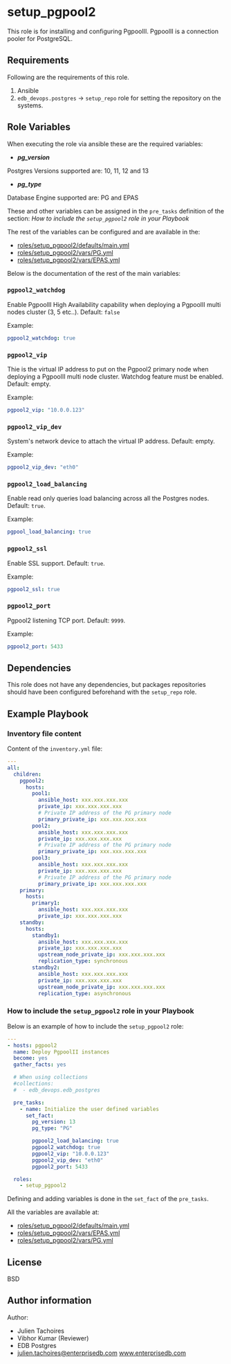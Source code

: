 # setup_pgpool2

This role is for installing and configuring PgpoolII. PgpoolII is a
connection pooler for PostgreSQL.

## Requirements

Following are the requirements of this role.
  1. Ansible
  2. `edb_devops.postgres` -> `setup_repo` role for setting the repository on
     the systems.

## Role Variables

When executing the role via ansible these are the required variables:

  * ***pg_version***

  Postgres Versions supported are: 10, 11, 12 and 13

  * ***pg_type***

  Database Engine supported are: PG and EPAS

These and other variables can be assigned in the `pre_tasks` definition of the
section: *How to include the `setup_pgpool2` role in your Playbook*

The rest of the variables can be configured and are available in the:

  * [roles/setup_pgpool2/defaults/main.yml](./defaults/main.yml)
  * [roles/setup_pgpool2/vars/PG.yml](./vars/PG.yml)
  * [roles/setup_pgpool2/vars/EPAS.yml](./vars/EPAS.yml)

Below is the documentation of the rest of the main variables:

### `pgpool2_watchdog`

Enable PgpoolII High Availability capability when deploying a PgpoolII multi
nodes cluster (3, 5 etc..). Default: `false`

Example:
```yaml
pgpool2_watchdog: true
```

### `pgpool2_vip`

Thie is the virtual IP address to put on the Pgpool2 primary node when
deploying a PgpoolII multi node cluster. Watchdog feature must be enabled.
Default: empty.

Example:
```yaml
pgpool2_vip: "10.0.0.123"
```

### `pgpool2_vip_dev`

System's network device to attach the virtual IP address. Default: empty.

Example:
```yaml
pgpool2_vip_dev: "eth0"
```

### `pgpool2_load_balancing`

Enable read only queries load balancing across all the Postgres nodes.
Default: `true`.

Example:
```yaml
pgpool_load_balancing: true
```

### `pgpool2_ssl`

Enable SSL support. Default: `true`.

Example:
```yaml
pgpool2_ssl: true
```

### `pgpool2_port`

Pgpool2 listening TCP port. Default: `9999`.

Example:
```yaml
pgpool2_port: 5433
```

## Dependencies

This role does not have any dependencies, but packages repositories should have
been configured beforehand with the `setup_repo` role.

## Example Playbook

### Inventory file content

Content of the `inventory.yml` file:

```yaml
---
all:
  children:
    pgpool2:
      hosts:
        pool1:
          ansible_host: xxx.xxx.xxx.xxx
          private_ip: xxx.xxx.xxx.xxx
          # Private IP address of the PG primary node
          primary_private_ip: xxx.xxx.xxx.xxx
        pool2:
          ansible_host: xxx.xxx.xxx.xxx
          private_ip: xxx.xxx.xxx.xxx
          # Private IP address of the PG primary node
          primary_private_ip: xxx.xxx.xxx.xxx
        pool3:
          ansible_host: xxx.xxx.xxx.xxx
          private_ip: xxx.xxx.xxx.xxx
          # Private IP address of the PG primary node
          primary_private_ip: xxx.xxx.xxx.xxx
    primary:
      hosts:
        primary1:
          ansible_host: xxx.xxx.xxx.xxx
          private_ip: xxx.xxx.xxx.xxx
    standby:
      hosts:
        standby1:
          ansible_host: xxx.xxx.xxx.xxx
          private_ip: xxx.xxx.xxx.xxx
          upstream_node_private_ip: xxx.xxx.xxx.xxx
          replication_type: synchronous
        standby2:
          ansible_host: xxx.xxx.xxx.xxx
          private_ip: xxx.xxx.xxx.xxx
          upstream_node_private_ip: xxx.xxx.xxx.xxx
          replication_type: asynchronous
```

### How to include the `setup_pgpool2` role in your Playbook

Below is an example of how to include the `setup_pgpool2` role:
```yaml
---
- hosts: pgpool2
  name: Deploy PgpoolII instances
  become: yes
  gather_facts: yes

  # When using collections
  #collections:
  #  - edb_devops.edb_postgres

  pre_tasks:
    - name: Initialize the user defined variables
      set_fact:
        pg_version: 13
        pg_type: "PG"

        pgpool2_load_balancing: true
        pgpool2_watchdog: true
        pgpool2_vip: "10.0.0.123"
        pgpool2_vip_dev: "eth0"
        pgpool2_port: 5433

  roles:
    - setup_pgpool2
```

Defining and adding variables is done in the `set_fact` of the `pre_tasks`.

All the variables are available at:

  * [roles/setup_pgpool2/defaults/main.yml](./defaults/main.yml)
  * [roles/setup_pgpool2/vars/EPAS.yml](./vars/EPAS.yml)
  * [roles/setup_pgpool2/vars/PG.yml](./vars/PG.yml)

## License

BSD

## Author information

Author:

  * Julien Tachoires
  * Vibhor Kumar (Reviewer)
  * EDB Postgres
  * julien.tachoires@enterprisedb.com www.enterprisedb.com

